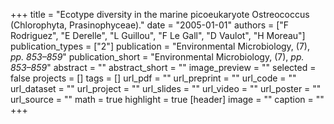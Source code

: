 +++
title = "Ecotype diversity in the marine picoeukaryote Ostreococcus (Chlorophyta, Prasinophyceae)."
date = "2005-01-01"
authors = ["F Rodriguez", "E Derelle", "L Guillou", "F Le Gall", "D Vaulot", "H Moreau"]
publication_types = ["2"]
publication = "Environmental Microbiology, (7), _pp. 853–859_"
publication_short = "Environmental Microbiology, (7), _pp. 853–859_"
abstract = ""
abstract_short = ""
image_preview = ""
selected = false
projects = []
tags = []
url_pdf = ""
url_preprint = ""
url_code = ""
url_dataset = ""
url_project = ""
url_slides = ""
url_video = ""
url_poster = ""
url_source = ""
math = true
highlight = true
[header]
image = ""
caption = ""
+++

